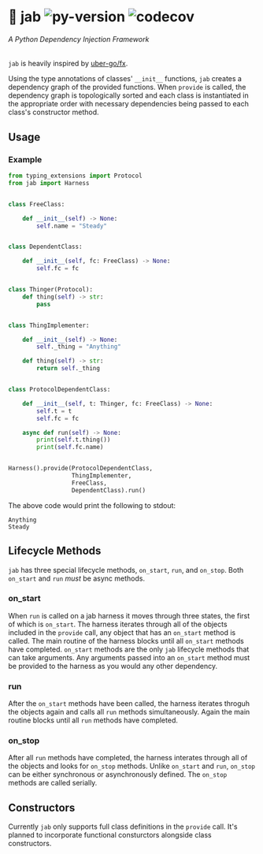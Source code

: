 # 💉  jab ![py-version](https://img.shields.io/badge/python-3.7-blue.svg) ![codecov](https://img.shields.io/badge/coverage-90%25-green.svg)
###### A Python Dependency Injection Framework

`jab` is heavily inspired by [uber-go/fx](https://github.com/uber-go/fx).

Using the type annotations of classes' `__init__` functions, `jab` creates a dependency graph of the provided functions. When `provide` is called, the dependency graph is topologically sorted and each class is instantiated in the appropriate order with necessary dependencies being passed to each class's constructor method.

## Usage
### Example
```python
from typing_extensions import Protocol
from jab import Harness


class FreeClass:

    def __init__(self) -> None:
        self.name = "Steady"


class DependentClass:

    def __init__(self, fc: FreeClass) -> None:
        self.fc = fc


class Thinger(Protocol):
    def thing(self) -> str:
        pass


class ThingImplementer:

    def __init__(self) -> None:
        self._thing = "Anything"

    def thing(self) -> str:
        return self._thing


class ProtocolDependentClass:

    def __init__(self, t: Thinger, fc: FreeClass) -> None:
        self.t = t
        self.fc = fc

    async def run(self) -> None:
        print(self.t.thing())
        print(self.fc.name)


Harness().provide(ProtocolDependentClass,
                  ThingImplementer,
                  FreeClass,
                  DependentClass).run()
```

The above code would print the following to stdout:

```
Anything
Steady
```

## Lifecycle Methods

`jab` has three special lifecycle methods, `on_start`, `run`, and `on_stop`. Both `on_start` and `run` _must_ be async methods.

### on_start

When `run` is called on a jab harness it moves through three states, the first of which is `on_start`. The harness iterates through all of the objects included in the `provide` call, any object that has an `on_start` method is called. The main routine of the harness blocks until all `on_start` methods have completed. `on_start` methods are the only `jab` lifecycle methods that can take arguments. Any arguments passed into an `on_start` method must be provided to the harness as you would any other dependency.

### run

After the `on_start` methods have been called, the harness iterates throguh the objects again and calls all `run` methods simultaneously. Again the main routine blocks until all `run` methods have completed.

### on_stop

After all `run` methods have completed, the harness interates through all of the objects and looks for `on_stop` methods. Unlike `on_start` and `run`, `on_stop` can be either synchronous or asynchronously defined. The `on_stop` methods are called serially.

## Constructors

Currently `jab` only supports full class definitions in the `provide` call. It's planned to incorporate functional consturctors alongside class constructors.